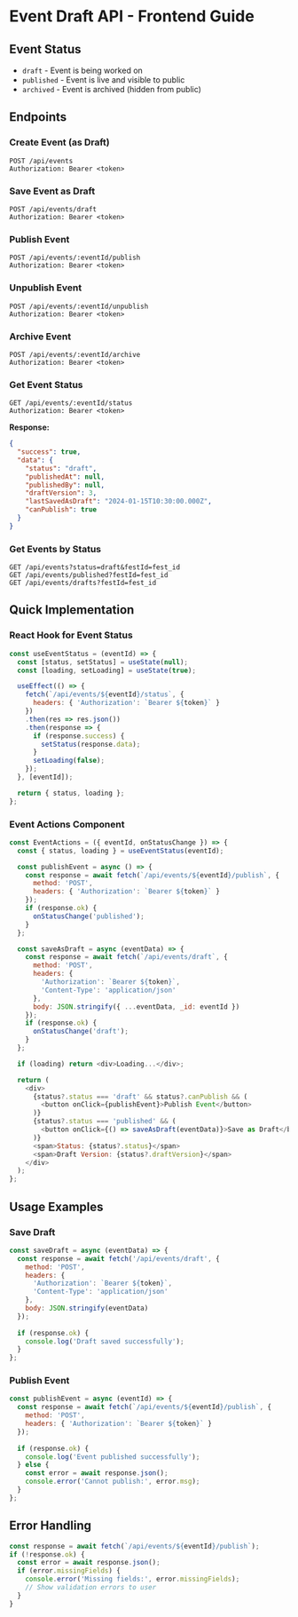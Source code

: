 # Event Draft API - Frontend Guide

## Event Status
- `draft` - Event is being worked on
- `published` - Event is live and visible to public
- `archived` - Event is archived (hidden from public)

## Endpoints

### Create Event (as Draft)
```http
POST /api/events
Authorization: Bearer <token>
```

### Save Event as Draft
```http
POST /api/events/draft
Authorization: Bearer <token>
```

### Publish Event
```http
POST /api/events/:eventId/publish
Authorization: Bearer <token>
```

### Unpublish Event
```http
POST /api/events/:eventId/unpublish
Authorization: Bearer <token>
```

### Archive Event
```http
POST /api/events/:eventId/archive
Authorization: Bearer <token>
```

### Get Event Status
```http
GET /api/events/:eventId/status
Authorization: Bearer <token>
```

**Response:**
```json
{
  "success": true,
  "data": {
    "status": "draft",
    "publishedAt": null,
    "publishedBy": null,
    "draftVersion": 3,
    "lastSavedAsDraft": "2024-01-15T10:30:00.000Z",
    "canPublish": true
  }
}
```

### Get Events by Status
```http
GET /api/events?status=draft&festId=fest_id
GET /api/events/published?festId=fest_id
GET /api/events/drafts?festId=fest_id
```

## Quick Implementation

### React Hook for Event Status
```javascript
const useEventStatus = (eventId) => {
  const [status, setStatus] = useState(null);
  const [loading, setLoading] = useState(true);

  useEffect(() => {
    fetch(`/api/events/${eventId}/status`, {
      headers: { 'Authorization': `Bearer ${token}` }
    })
    .then(res => res.json())
    .then(response => {
      if (response.success) {
        setStatus(response.data);
      }
      setLoading(false);
    });
  }, [eventId]);

  return { status, loading };
};
```

### Event Actions Component
```javascript
const EventActions = ({ eventId, onStatusChange }) => {
  const { status, loading } = useEventStatus(eventId);

  const publishEvent = async () => {
    const response = await fetch(`/api/events/${eventId}/publish`, {
      method: 'POST',
      headers: { 'Authorization': `Bearer ${token}` }
    });
    if (response.ok) {
      onStatusChange('published');
    }
  };

  const saveAsDraft = async (eventData) => {
    const response = await fetch(`/api/events/draft`, {
      method: 'POST',
      headers: { 
        'Authorization': `Bearer ${token}`,
        'Content-Type': 'application/json'
      },
      body: JSON.stringify({ ...eventData, _id: eventId })
    });
    if (response.ok) {
      onStatusChange('draft');
    }
  };

  if (loading) return <div>Loading...</div>;

  return (
    <div>
      {status?.status === 'draft' && status?.canPublish && (
        <button onClick={publishEvent}>Publish Event</button>
      )}
      {status?.status === 'published' && (
        <button onClick={() => saveAsDraft(eventData)}>Save as Draft</button>
      )}
      <span>Status: {status?.status}</span>
      <span>Draft Version: {status?.draftVersion}</span>
    </div>
  );
};
```

## Usage Examples

### Save Draft
```javascript
const saveDraft = async (eventData) => {
  const response = await fetch('/api/events/draft', {
    method: 'POST',
    headers: {
      'Authorization': `Bearer ${token}`,
      'Content-Type': 'application/json'
    },
    body: JSON.stringify(eventData)
  });
  
  if (response.ok) {
    console.log('Draft saved successfully');
  }
};
```

### Publish Event
```javascript
const publishEvent = async (eventId) => {
  const response = await fetch(`/api/events/${eventId}/publish`, {
    method: 'POST',
    headers: { 'Authorization': `Bearer ${token}` }
  });
  
  if (response.ok) {
    console.log('Event published successfully');
  } else {
    const error = await response.json();
    console.error('Cannot publish:', error.msg);
  }
};
```

## Error Handling
```javascript
const response = await fetch(`/api/events/${eventId}/publish`);
if (!response.ok) {
  const error = await response.json();
  if (error.missingFields) {
    console.error('Missing fields:', error.missingFields);
    // Show validation errors to user
  }
}
``` 